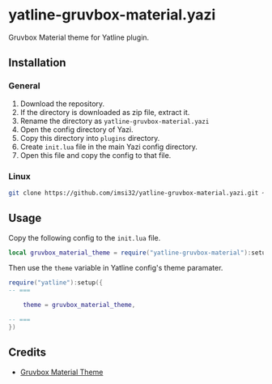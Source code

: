 # yatline-gruvbox-material.yazi
Gruvbox Material theme for Yatline plugin. 

## Installation

### General
1) Download the repository.
2) If the directory is downloaded as zip file, extract it.
3) Rename the directory as `yatline-gruvbox-material.yazi`
4) Open the config directory of Yazi.
5) Copy this directory into `plugins` directory.
6) Create `init.lua` file in the main Yazi config directory.
7) Open this file and copy the config to that file.

### Linux
``` bash
git clone https://github.com/imsi32/yatline-gruvbox-material.yazi.git ~/.config/yazi/plugins/yatline-gruvbox-material.yazi
```

## Usage
Copy the following config to the `init.lua` file.
``` lua
local gruvbox_material_theme = require("yatline-gruvbox-material"):setup({ mode = "dark", toughness = "medium" }) -- or "light" -- or "hard" | "soft"
```
Then use the `theme` variable in Yatline config's theme paramater.
``` lua
require("yatline"):setup({
-- ===

	theme = gruvbox_material_theme,

-- ===
})
```

## Credits
- [Gruvbox Material Theme](https://github.com/sainnhe/gruvbox-material)
